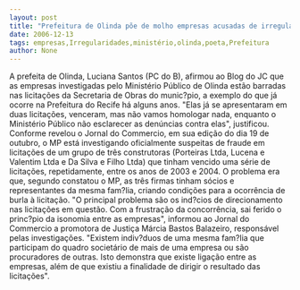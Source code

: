 ```yaml
---
layout: post
title: "Prefeitura de Olinda põe de molho empresas acusadas de irregularidades em licitações pelo Ministério Público"
date: 2006-12-13
tags: empresas,Irregularidades,ministério,olinda,poeta,Prefeitura
author: None
---
```

A prefeita de Olinda, Luciana Santos (PC do B), afirmou ao Blog do JC que as empresas investigadas pelo Ministério Público de Olinda estão barradas nas licitações da Secretaria de Obras do munic?pio, a exemplo do que já ocorre na Prefeitura do Recife há alguns anos. \"Elas já se apresentaram em duas licitações, venceram, mas não vamos homologar nada, enquanto o Ministério Público não esclarecer as denúncias contra elas\", justificou.
Conforme revelou o Jornal do Commercio, em sua edição do dia 19 de outubro, o MP está investigando oficialmente suspeitas de fraude em licitações de um grupo de três construtoras (Porteiras Ltda, Lucena e Valentim Ltda e Da Silva e Filho Ltda) que tinham vencido uma série de licitações, repetidamente, entre os anos de 2003 e 2004. O problema era que, segundo constatou o MP, as três firmas tinham sócios e representantes da mesma fam?lia, criando condições para a ocorrência de burla à licitação. 
\"O principal problema são os ind?cios de direcionamento nas licitações em questão. Com a frustração da concorrência, sai ferido o princ?pio da isonomia entre as empresas\", informou ao Jornal do Commercio a promotora de Justiça Márcia Bastos Balazeiro, responsável pelas investigações. \"Existem indiv?duos de uma mesma fam?lia que participam do quadro societário de mais de uma empresa ou são procuradores de outras. Isto demonstra que existe ligação entre as empresas, além de que existiu a finalidade de dirigir o resultado das licitações\".  